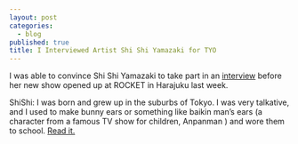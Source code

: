 ```yaml
---
layout: post
categories: 
  - blog
published: true
title: I Interviewed Artist Shi Shi Yamazaki for TYO
---
```



I was able to convince Shi Shi Yamazaki to take part in an [interview](http://tyoindex.com/2013/09/conversations-with-people-we-like-8-shishi-yamazaki/) before her new show opened up at ROCKET in Harajuku last week. 

ShiShi: I was born and grew up in the suburbs of Tokyo. I was very talkative, and I used to make bunny ears or something like baikin man’s ears (a character from a famous TV show for children, Anpanman ) and wore them to school.
[Read it.](http://tyoindex.com/2013/09/conversations-with-people-we-like-8-shishi-yamazaki/)